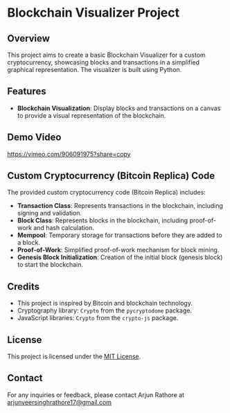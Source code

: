 
# Blockchain Visualizer Project

## Overview

This project aims to create a basic Blockchain Visualizer for a custom cryptocurrency, showcasing blocks and transactions in a simplified graphical representation. The visualizer is built using Python.

## Features

- **Blockchain Visualization**: Display blocks and transactions on a canvas to provide a visual representation of the blockchain.

## Demo Video

https://vimeo.com/906091975?share=copy

## Custom Cryptocurrency (Bitcoin Replica) Code

The provided custom cryptocurrency code (Bitcoin Replica) includes:

- **Transaction Class**: Represents transactions in the blockchain, including signing and validation.
- **Block Class**: Represents blocks in the blockchain, including proof-of-work and hash calculation.
- **Mempool**: Temporary storage for transactions before they are added to a block.
- **Proof-of-Work**: Simplified proof-of-work mechanism for block mining.
- **Genesis Block Initialization**: Creation of the initial block (genesis block) to start the blockchain.


## Credits

- This project is inspired by Bitcoin and blockchain technology.
- Cryptography library: `Crypto` from the `pycryptodome` package.
- JavaScript libraries: `Crypto` from the `crypto-js` package.

## License

This project is licensed under the [MIT License](LICENSE).

## Contact

For any inquiries or feedback, please contact Arjun Rathore at arjunveersinghrathore17@gmail.com
